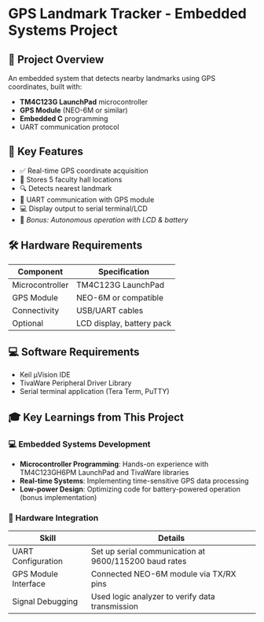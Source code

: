 # GPS Landmark Tracker - Embedded Systems Project

## 📌 Project Overview
An embedded system that detects nearby landmarks using GPS coordinates, built with:
- **TM4C123G LaunchPad** microcontroller
- **GPS Module** (NEO-6M or similar)
- **Embedded C** programming
- UART communication protocol

## 🎯 Key Features
- ✅ Real-time GPS coordinate acquisition
- 📍 Stores 5 faculty hall locations
- 🔍 Detects nearest landmark
- 📡 UART communication with GPS module
- 💻 Display output to serial terminal/LCD
- 🔋 *Bonus: Autonomous operation with LCD & battery*

## 🛠 Hardware Requirements
| Component | Specification |
|-----------|---------------|
| Microcontroller | TM4C123G LaunchPad |
| GPS Module | NEO-6M or compatible |
| Connectivity | USB/UART cables |
| Optional | LCD display, battery pack |

## 💻 Software Requirements
- Keil µVision IDE
- TivaWare Peripheral Driver Library
- Serial terminal application (Tera Term, PuTTY)

## 🎓 Key Learnings from This Project

### 💻 Embedded Systems Development
- **Microcontroller Programming**: Hands-on experience with TM4C123GH6PM LaunchPad and TivaWare libraries
- **Real-time Systems**: Implementing time-sensitive GPS data processing
- **Low-power Design**: Optimizing code for battery-powered operation (bonus implementation)

### 📡 Hardware Integration
| Skill | Details |
|-------|---------|
| UART Configuration | Set up serial communication at 9600/115200 baud rates |
| GPS Module Interface | Connected NEO-6M module via TX/RX pins |
| Signal Debugging | Used logic analyzer to verify data transmission |

